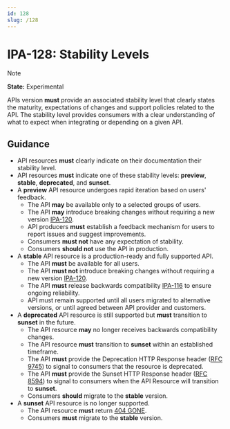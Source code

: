 ```yaml
---
id: 128
slug: /128
---
```


# IPA-128: Stability Levels

> [!NOTE]  
> **State:** Experimental

APIs version **must** provide an associated stability level that clearly states
the maturity, expectations of changes and support policies related to the API.
The stability level provides consumers with a clear understanding of what to
expect when integrating or depending on a given API.

## Guidance

- API resources **must** clearly indicate on their documentation their stability
  level.
- API resources **must** indicate one of these stability levels: **preview**,
  **stable**, **deprecated**, and **sunset**.
- A **preview** API resource undergoes rapid iteration based on users' feedback.
  - The API **may** be available only to a selected groups of users.
  - The API **may** introduce breaking changes without requiring a new version
    [IPA-120](0120.md).
  - API producers **must** establish a feedback mechanism for users to report
    issues and suggest improvements.
  - Consumers **must not** have any expectation of stability.
  - Consumers **should not** use the API in production.
- A **stable** API resource is a production-ready and fully supported API.
  - The API **must** be available for all users.
  - The API **must not** introduce breaking changes without requiring a new
    version [IPA-120](0120.md).
  - The API **must** release backwards compatibility [IPA-116](0116.md) to
    ensure ongoing reliability.
  - API must remain supported until all users migrated to alternative versions,
    or until agreed between API provider and customers.
- A **deprecated** API resource is still supported but **must** transition to
  **sunset** in the future.
  - The API resource **may** no longer receives backwards compatibility changes.
  - The API resource **must** transition to **sunset** within an established
    timeframe.
  - The API **must** provide the Deprecation HTTP Response header
    ([RFC 9745](https://datatracker.ietf.org/doc/rfc9745/)) to signal to
    consumers that the resource is deprecated.
  - The API **must** provide the Sunset HTTP Response header
    ([RFC 8594](https://datatracker.ietf.org/doc/html/rfc8594)) to signal to
    consumers when the API Resource will transition to **sunset**.
  - Consumers **should** migrate to the **stable** version.
- A **sunset** API resource is no longer supported.
  - The API resource **must** return
    [404 GONE](https://developer.mozilla.org/en-US/docs/Web/HTTP/Reference/Status/410).
  - Consumers **must** migrate to the **stable** version.
